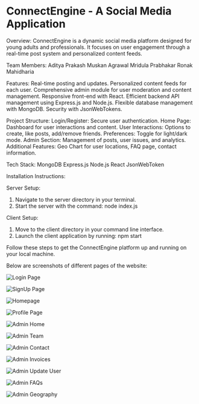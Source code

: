 # ConnectEngine - A Social Media Application


Overview:
ConnectEngine is a dynamic social media platform designed for young adults and professionals. It focuses on user engagement through a real-time post system and personalized content feeds.

Team Members:
Aditya Prakash
Muskan Agrawal
Mridula Prabhakar
Ronak Mahidharia


Features:
Real-time posting and updates.
Personalized content feeds for each user.
Comprehensive admin module for user moderation and content management.
Responsive front-end with React.
Efficient backend API management using Express.js and Node.js.
Flexible database management with MongoDB.
Security with JsonWebTokens.

Project Structure:
Login/Register: Secure user authentication.
Home Page: Dashboard for user interactions and content.
User Interactions: Options to create, like posts, add/remove friends.
Preferences: Toggle for light/dark mode.
Admin Section: Management of posts, user issues, and analytics.
Additional Features: Geo Chart for user locations, FAQ page, contact information.

Tech Stack:
MongoDB
Express.js
Node.js
React
JsonWebToken


Installation Instructions:

Server Setup:
1. Navigate to the server directory in your terminal.
2. Start the server with the command: node index.js

Client Setup:
1. Move to the client directory in your command line interface.
2. Launch the client application by running: npm start

Follow these steps to get the ConnectEngine platform up and running on your local machine.

Below are screenshots of different pages of the website:

![Login Page](https://github.com/adityaprakashneu/ConnectEngine-SocialMediaApplication/assets/114718070/37f2161e-399b-4699-b3de-3e6be85db2a7)

![SignUp Page](https://github.com/adityaprakashneu/ConnectEngine-SocialMediaApplication/assets/114718070/9c195b3d-abb9-4710-a878-b69ba242ff6f)

![Homepage](https://github.com/adityaprakashneu/ConnectEngine-SocialMediaApplication/assets/114718070/7852af1e-61bf-4265-9465-a52f07db4ea0)

![Profile Page](https://github.com/adityaprakashneu/ConnectEngine-SocialMediaApplication/assets/114718070/b7aafd6e-655e-4a12-8080-e91875e0d4c7)

![Admin Home](https://github.com/adityaprakashneu/ConnectEngine-SocialMediaApplication/assets/114718070/b8875ecf-44a8-469d-b8e5-eef27e0a1de5)

![Admin Team](https://github.com/adityaprakashneu/ConnectEngine-SocialMediaApplication/assets/114718070/905a8640-527a-44bf-a308-d57c5f66b7da)

![Admin Contact](https://github.com/adityaprakashneu/ConnectEngine-SocialMediaApplication/assets/114718070/c06ae349-d709-457e-847c-8ad67659fe09)

![Admin Invoices](https://github.com/adityaprakashneu/ConnectEngine-SocialMediaApplication/assets/114718070/5fac23c6-9eec-4667-a257-074e372b9a44)

![Admin Update User](https://github.com/adityaprakashneu/ConnectEngine-SocialMediaApplication/assets/114718070/dfb0d7f6-77ef-442a-a111-1a8f9396a30b)

![Admin FAQs](https://github.com/adityaprakashneu/ConnectEngine-SocialMediaApplication/assets/114718070/945c8e23-99e7-4c41-86fa-673c84e2110a)

![Admin Geography](https://github.com/adityaprakashneu/ConnectEngine-SocialMediaApplication/assets/114718070/cbafbc8d-38de-4fa3-a7e4-2a4a3020927d)
